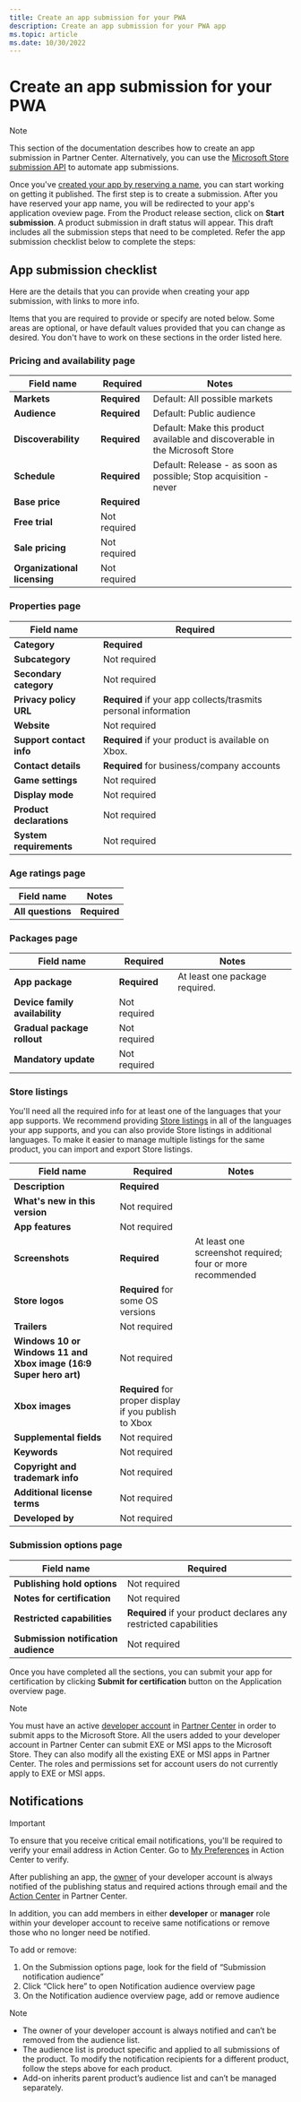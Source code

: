 ```yaml
---
title: Create an app submission for your PWA
description: Create an app submission for your PWA app
ms.topic: article
ms.date: 10/30/2022
---
```


# Create an app submission for your PWA

> [!NOTE]
> This section of the documentation describes how to create an app submission in Partner Center. Alternatively, you can use the [Microsoft Store submission API](/windows/uwp/monetize/create-and-manage-submissions-using-windows-store-services) to automate app submissions.

Once you've [created your app by reserving a name](reserve-your-apps-name.md), you can start working on getting it published. The first step is to create a submission. After you have reserved your app name, you will be redirected to your app's application oveview page. From the Product release section, click on **Start submission**. A product submission in draft status will appear. This draft includes all the submission steps that need to be completed. Refer the app submission checklist below to complete the steps:

## App submission checklist

Here are the details that you can provide when creating your app submission, with links to more info.

Items that you are required to provide or specify are noted below. Some areas are optional, or have default values provided that you can change as desired. You don't have to work on these sections in the order listed here.

### Pricing and availability page

| Field name                   | Required     | Notes                |
| ---------------------------- | ------------ |----------------------|
| **Markets**                  | **Required** | Default: All possible markets |
| **Audience**                 | **Required** | Default: Public audience |
| **Discoverability**          | **Required** | Default: Make this product available and discoverable in the Microsoft Store |
| **Schedule**                 | **Required** | Default: Release - as soon as possible; Stop acquisition - never |
| **Base price**               | **Required** |                      |
| **Free trial**               | Not required |                      |
| **Sale pricing**             | Not required |                      |
| **Organizational licensing** | Not required |                      |

### Properties page

| Field name                   | Required     |
| ---------------------------- | ------------ |
| **Category**                 | **Required** |
| **Subcategory**              | Not required |
| **Secondary category**       | Not required |
| **Privacy policy URL**       | **Required** if your app collects/trasmits personal information |  
| **Website**                  | Not required |
| **Support contact info**     | **Required** if your product is available on Xbox. |
| **Contact details**          | **Required** for business/company accounts |
| **Game settings**            | Not required |
| **Display mode**             | Not required |
| **Product declarations**     | Not required |
| **System requirements**      | Not required |

### Age ratings page

| Field name        | Notes        |
| ------------------| ------------ |
| **All questions** | **Required** |

### Packages page

| Field name                     | Required     | Notes                          |
| ------------------------------ | ------------ | ------------------------------ |
| **App package**                | **Required** | At least one package required. |
| **Device family availability** | Not required |                                |
| **Gradual package rollout**    | Not required |                                |
| **Mandatory update**           | Not required |                                |

### Store listings

You'll need all the required info for at least one of the languages that your app supports. We recommend providing [Store listings](./create-app-store-listing.md) in all of the languages your app supports, and you can also provide Store listings in additional languages. To make it easier to manage multiple listings for the same product, you can import and export Store listings.

| Field name                                                        | Required     | Notes                                                      |
| ----------------------------------------------------------------- | ------------ | ---------------------------------------------------------- |
| **Description**                                                   | **Required** |                                                            |
| **What's new in this version**                                    | Not required |                                                            |
| **App features**                                                  | Not required |                                                            |
| **Screenshots**                                                   | **Required** | At least one screenshot required; four or more recommended |
| **Store logos**                                                   | **Required** for some OS versions |                          |
| **Trailers**                                                      | Not required |                                                            |
| **Windows 10 or Windows 11 and Xbox image (16:9 Super hero art)** | Not required |                                                            |
| **Xbox images**                                                   | **Required** for proper display if you publish to Xbox  |     |
| **Supplemental fields**                                           | Not required |                                                            |
| **Keywords**                                                      | Not required |                                                            |
| **Copyright and trademark info**                                  | Not required |                                                            |
| **Additional license terms**                                      | Not required |                                                            |
| **Developed by**                                                  | Not required |                                                            |

### Submission options page

| Field name                           | Required     | 
| ------------------------------------ | ------------ | 
| **Publishing hold options**          | Not required |
| **Notes for certification**          | Not required |
| **Restricted capabilities**          | **Required** if your product declares any restricted capabilities |
| **Submission notification audience** | Not required |

Once you have completed all the sections, you can submit your app for certification by clicking **Submit for certification** button on the Application overview page.

> [!NOTE]
> You must have an active [developer account](https://developer.microsoft.com/store/register) in [Partner Center](https://partner.microsoft.com/dashboard) in order to submit apps to the Microsoft Store. All the users added to your developer account in Partner Center can submit EXE or MSI apps to the Microsoft Store. They can also modify all the existing EXE or MSI apps in Partner Center. The roles and permissions set for account users do not currently apply to EXE or MSI apps.

## Notifications

> [!IMPORTANT]
> To ensure that you receive critical email notifications, you'll be required to verify your email address in Action Center. Go to [My Preferences](https://partner.microsoft.com/dashboard/actioncenter/mypreferences) in Action Center to verify.

After publishing an app, the [owner](../../partner-center/assign-account-level-custom-permissions-to-account-users.md) of your developer account is always notified of the publishing status and required actions through email and the [Action Center](/partner-center/action-center-overview) in Partner Center.

In addition, you can add members in either **developer** or **manager** role within your developer account to receive same notifications or remove those who no longer need be notified.

To add or remove:

1. On the Submission options page, look for the field of “Submission notification audience”
2. Click “Click here” to open Notification audience overview page
3. On the Notification audience overview page, add or remove audience

> [!NOTE]
>
> - The owner of your developer account is always notified and can’t be removed from the audience list.
> - The audience list is product specific and applied to all submissions of the product. To modify the notification recipients for a different product, follow the steps above for each product.
> - Add-on inherits parent product’s audience list and can’t be managed separately.
